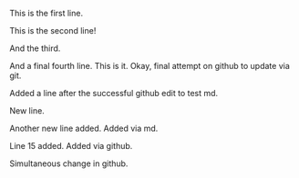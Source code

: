 This is the first line. 

This is the second line!

And the third. 

And a final fourth line. This is it. Okay, final attempt on github to update via git.

Added a line after the successful github edit to test md.

New line.

Another new line added. Added via md.

Line 15 added. Added via github.

Simultaneous change in github.

